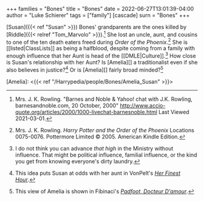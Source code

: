 +++
families = "Bones"
title = "Bones"
date = 2022-06-27T13:01:39-04:00
author = "Luke Schierer"
tags = ["family"]
[cascade]
  surn = "Bones"
+++

[Susan]({{< ref "Susan" >}}) Bones' grandparents are the ones killed by
[Riddle]({{< relref "Tom_Marvolo" >}}).[^210301-1] She lost an uncle, aunt, and
cousins to one of the ten death eaters freed during _Order of the
Phoenix_.[^210519-10]  She is [[listed|ClassLists]] as being a halfblood,
despite coming from a family with enough influence that her Aunt is head of the
[[DMLE|Culture]].[^210701-1] How close is Susan's relationship with her Aunt?
Is [Amelia][] a traditionalist even if she also believes in justice?[^210701-2]
Or is [Amelia][] fairly broad minded?[^210701-3]

[Amelia]: <{{< ref "/Harrypedia/people/Bones/Amelia_Susan" >}}>

[^210701-3]: This view of Amelia is shown in Fibinaci's _[Padfoot, Docteur
    D'amour](https://www.fanfiction.net/s/4510080)_.

[^210701-2]: This idea puts Susan at odds with her aunt in VonPelt's _[Her
    Finest Hour](https://www.fanfiction.net/s/13654352/1/Her-Finest-Hour)_.

[^210701-1]: I do not think you can advance *that high* in the Ministry without
    influence.  That might be political influence, familial influence, or the
    kind you get from knowing everyone's dirty laundry.

[^210519-10]: Mrs. J. K. Rowling. _Harry Potter and the Order of the Phoenix_
    Locations 0075-0076. Pottermore Limited © 2005. American Kindle Edition.

[^210301-1]: Mrs. J. K. Rowling. "Barnes and Noble & Yahoo! chat with J.K. Rowling, barnesandnoble.com, 20 October, 2000" <http://www.accio-quote.org/articles/2000/1000-livechat-barnesnoble.html> Last Viewed 2021-03-01.


